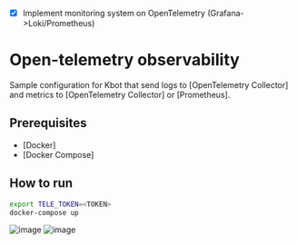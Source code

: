 - [x] Implement monitoring system on OpenTelemetry (Grafana->Loki/Prometheus)

# Open-telemetry observability

Sample configuration for Kbot that send logs to [OpenTelemetry Collector] and metrics to [OpenTelemetry Collector] or [Prometheus].

## Prerequisites

- [Docker]
- [Docker Compose]

## How to run

```bash
export TELE_TOKEN=<TOKEN>
docker-compose up
```
![image](https://github.com/ibayro/kbot/assets/104074570/3608da6a-ece7-48f5-8b2a-430bfb2e7fef)
![image](https://github.com/ibayro/kbot/assets/104074570/f7d123da-f3e8-4c0f-b0cb-ed442d3dc371)
